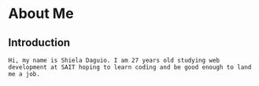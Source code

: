 # About Me

## Introduction

    Hi, my name is Shiela Daguio. I am 27 years old studying web development at SAIT hoping to learn coding and be good enough to land me a job.
